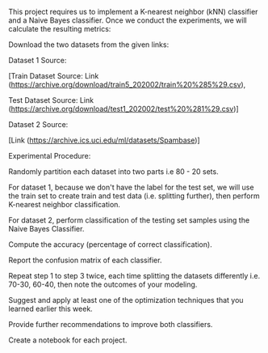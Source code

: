 
This project requires us to implement a K-nearest neighbor (kNN) classifier and a Naive Bayes classifier. Once we conduct the experiments, we will calculate the resulting metrics:

Download the two datasets from the given links:

Dataset 1 Source:

[Train Dataset Source: Link (https://archive.org/download/train5_202002/train%20%285%29.csv),

Test Dataset Source: Link (https://archive.org/download/test1_202002/test%20%281%29.csv)]

Dataset 2 Source:

[Link (https://archive.ics.uci.edu/ml/datasets/Spambase)]


Experimental Procedure:

Randomly partition each dataset into two parts i.e 80 - 20 sets.

For dataset 1, because we don't have the label for the test set, we will use the train set to create train and test data (i.e. splitting further), then perform K-nearest neighbor classification.

For dataset 2, perform classification of the testing set samples using the Naive Bayes Classifier.

Compute the accuracy (percentage of correct classification).

Report the confusion matrix of each classifier.

Repeat step 1 to step 3 twice, each time splitting the datasets differently i.e. 70-30, 60-40, then note the outcomes of your modeling.

Suggest and apply at least one of the optimization techniques that you learned earlier this week.

Provide further recommendations to improve both classifiers.

Create a notebook for each project.
